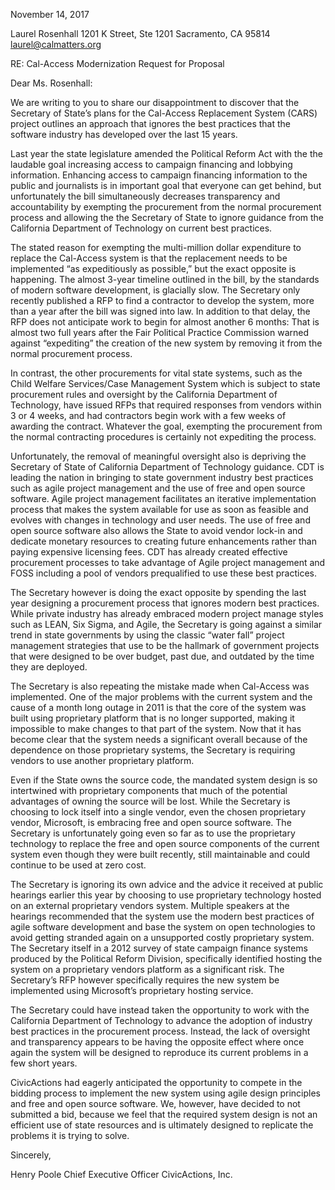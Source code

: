 November 14, 2017

Laurel Rosenhall
1201 K Street, Ste 1201
Sacramento, CA 95814
laurel@calmatters.org

RE: Cal-Access Modernization Request for Proposal

Dear Ms. Rosenhall:

We are writing to you to share our disappointment to discover that the Secretary of State’s plans for the Cal-Access Replacement System (CARS) project outlines an approach that ignores the best practices that the software industry has developed over the last 15 years. 

Last year the state legislature amended the Political Reform Act with the the laudable goal increasing access to campaign financing and lobbying information. Enhancing access to campaign financing information to the public and journalists is in important goal that everyone can get behind, but unfortunately the bill simultaneously decreases transparency and accountability by exempting the procurement from the normal procurement process and allowing the the Secretary of State to ignore guidance from the California Department of Technology on current best practices.

The stated reason for exempting the multi-million dollar expenditure to replace the Cal-Access system is that the replacement needs to be implemented “as expeditiously as possible,”  but the exact opposite is happening. The almost 3-year timeline outlined in the bill, by the standards of modern software development, is glacially slow. The Secretary only recently published a RFP to find a contractor to develop the system, more than a year after the bill was signed into law. In addition to that delay, the RFP does not anticipate work to begin for almost another 6 months: That is almost two full years after the Fair Political Practice Commission warned against “expediting” the creation of the new system by removing it from the normal procurement process.

In contrast, the other procurements for vital state systems, such as the Child Welfare Services/Case Management System which is subject to state procurement rules and oversight by the California Department of Technology, have issued RFPs that required responses from vendors within 3 or 4 weeks, and had contractors begin work with a few weeks of awarding the contract. Whatever the goal, exempting the procurement from the normal contracting procedures is certainly not expediting the process.

Unfortunately, the removal of meaningful oversight also is depriving the Secretary of State of California Department of Technology guidance. CDT is leading the nation in bringing to state government industry best practices such as agile project management and the use of free and open source software. Agile project management facilitates an iterative implementation process that makes the system available for use as soon as feasible and evolves with changes in technology and user needs. The use of free and open source software also allows the State to avoid vendor lock-in and dedicate monetary resources to creating future enhancements rather than paying expensive licensing fees. CDT has already created effective procurement processes to take advantage of Agile project management and FOSS including  a pool of vendors prequalified to use these best practices.

The Secretary however is doing the exact opposite by spending the last year designing a procurement process that ignores modern best practices. While private industry has already embraced modern project manage styles such as LEAN, Six Sigma, and Agile, the Secretary is going against a similar trend in state governments by using the classic “water fall” project management strategies that use to be the hallmark of government projects that were designed to be over budget, past due, and outdated by the time they are deployed. 

The Secretary is also repeating the mistake made when Cal-Access was implemented. One of the major problems with the current system and the cause of a month long outage in 2011 is that the core of the system was built using proprietary platform that is no longer supported, making it impossible to make changes to that part of the system. Now that it has become clear that the system needs a significant overall because of the dependence on those proprietary systems, the Secretary is requiring vendors to use another proprietary platform.

Even if the State owns the source code, the mandated system design is so intertwined with proprietary components that much of the potential advantages of owning the source will be lost. While the Secretary is choosing to lock itself into a single vendor, even the chosen proprietary vendor, Microsoft, is embracing free and open source software. The Secretary is unfortunately going even so far as to use the proprietary technology to replace the free and open source components of the current system even though they were built recently, still maintainable and could continue to be used at zero cost.

The Secretary is ignoring its own advice and the advice it received at public hearings earlier this year by choosing to use proprietary technology hosted on an external proprietary vendors system. Multiple speakers at the hearings recommended that the system use the modern best practices of agile software development and base the system on open technologies to avoid getting stranded again on a unsupported costly proprietary system. The Secretary itself in a 2012 survey of state campaign finance systems produced by the Political Reform Division, specifically identified hosting the system on a proprietary vendors platform as a significant risk. The Secretary’s RFP however specifically requires the new system be implemented using Microsoft’s proprietary hosting service.

The Secretary could have instead taken the opportunity to work with the California Department of Technology to advance the adoption of industry best practices in the procurement process. Instead, the lack of oversight and transparency appears to be having the opposite effect where once again the system will be designed to reproduce its current problems in a few short years. 

CivicActions had eagerly anticipated the opportunity to compete in the bidding process to implement the new system using agile design principles and free and open source software. We, however, have decided to not submitted a bid, because we feel that the required system design is not an efficient use of state resources and is ultimately designed to replicate the problems it is trying to solve.

Sincerely,


 
Henry Poole
Chief Executive Officer
CivicActions, Inc.